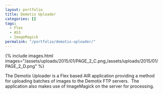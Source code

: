 ```yaml
---
layout: portfolio
title: Demotix Uploader
categories: []
tags:
  - Flex
  - AS3
  - ImageMagick
permalink: "/portfolio/demotix-uploader/"
---
```


{% include images.html images="/assets/uploads/2015/01/PAGE_2_C.png,/assets/uploads/2015/01/PAGE_2_D.png" %}


The Demotix Uploader is a Flex based AIR application providing a method for
uploading batches of images to the Demotix FTP servers.  The application also
makes use of ImageMagick on the server for processing.
